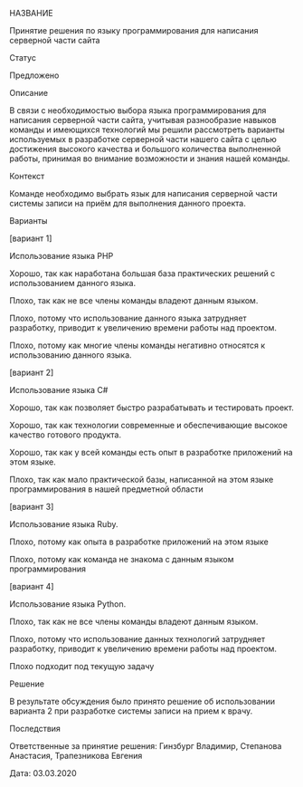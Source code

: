НАЗВАНИЕ

Принятие решения по языку программирования для написания серверной части сайта

Статус

Предложено

Описание

В связи с необходимостью выбора языка программирования для написания серверной части сайта, учитывая разнообразие навыков команды и имеющихся технологий мы решили рассмотреть варианты используемых в разработке серверной части нашего сайта с целью достижения высокого качества и большого количества выполненной работы, принимая во внимание возможности и знания нашей команды.

Контекст

Команде необходимо выбрать язык для написания серверной части системы записи на приём для выполнения данного проекта.

Варианты

[вариант 1]

Использование языка PHP

Хорошо, так как наработана большая база практических решений с использованием данного языка.

Плохо, так как не все члены команды владеют данным языком.

Плохо, потому что использование данного языка затрудняет разработку, приводит к увеличению времени работы над проектом.

Плохо, потому как многие члены команды негативно относятся к использованию данного языка.

[вариант 2]

Использование языка C#

Хорошо, так как позволяет быстро разрабатывать и тестировать проект.

Хорошо, так как технологии современные и обеспечивающие высокое качество готового продукта.

Хорошо, так как у всей команды есть опыт в разработке приложений на этом языке.

Плохо, так как мало практической базы, написанной на этом языке программирования в нашей предметной области

[вариант 3]

Использование языка Ruby.

Плохо, потому как опыта в разработке приложений на этом языке

Плохо, потому как команда не знакома с данным языком программирования

[вариант 4]

Использование языка Python.

Плохо, так как не все члены команды владеют данным языком.

Плохо, потому что использование данных технологий затрудняет разработку, приводит к увеличению времени работы над проектом.

Плохо подходит под текущую задачу

Решение

В результате обсуждения было принято решение об использовании варианта 2 при разработке системы записи на прием к врачу.

Последствия

Ответственные за принятие решения: Гинзбург Владимир, Степанова Анастасия, Трапезникова Евгения

Дата: 03.03.2020